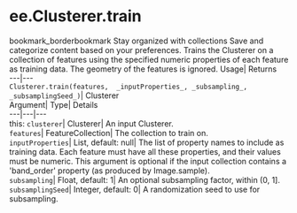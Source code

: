  
#  ee.Clusterer.train 
bookmark_borderbookmark Stay organized with collections  Save and categorize content based on your preferences.
Trains the Clusterer on a collection of features using the specified numeric properties of each feature as training data. The geometry of the features is ignored. 
Usage| Returns  
---|---  
`Clusterer.train(features,  _inputProperties_, _subsampling_, _subsamplingSeed_)`| Clusterer  
Argument| Type| Details  
---|---|---  
this: `clusterer`| Clusterer| An input Clusterer.  
`features`| FeatureCollection| The collection to train on.  
`inputProperties`| List, default: null| The list of property names to include as training data. Each feature must have all these properties, and their values must be numeric. This argument is optional if the input collection contains a 'band_order' property (as produced by Image.sample).  
`subsampling`| Float, default: 1| An optional subsampling factor, within (0, 1].  
`subsamplingSeed`| Integer, default: 0| A randomization seed to use for subsampling.  
